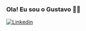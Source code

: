 ### Ola! Eu sou o Gustavo 👋😁
[![Linkedin](https://img.shields.io/badge/LinkedIn-0077B5?style=for-the-badge&logo=linkedin&logoColor=white)](https://www.linkedin.com/in/gustavo-cassimiro-a606451ba/)

